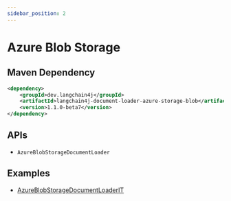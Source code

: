 ```yaml
---
sidebar_position: 2
---
```


# Azure Blob Storage


## Maven Dependency

```xml
<dependency>
    <groupId>dev.langchain4j</groupId>
    <artifactId>langchain4j-document-loader-azure-storage-blob</artifactId>
    <version>1.1.0-beta7</version>
</dependency>
```


## APIs

- `AzureBlobStorageDocumentLoader`


## Examples

- [AzureBlobStorageDocumentLoaderIT](https://github.com/langchain4j/langchain4j/blob/main/document-loaders/langchain4j-document-loader-azure-storage-blob/src/test/java/dev/langchain4j/data/document/loader/azure/storage/blob/AzureBlobStorageDocumentLoaderIT.java)
